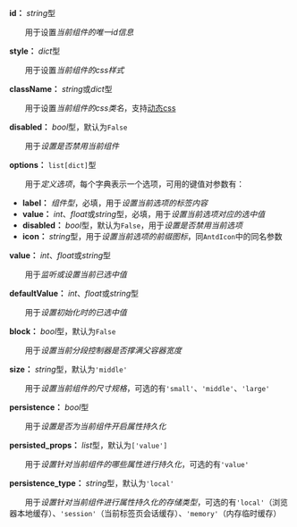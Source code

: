 **id：** *string*型

　　用于设置*当前组件的唯一id信息*

**style：** *dict*型

　　用于设置*当前组件的css样式*

**className：** *string*或*dict*型

　　用于设置*当前组件的css类名*，支持[动态css](/advanced-classname)

**disabled：** *bool*型，默认为`False`

　　用于*设置是否禁用当前组件*

**options：** `list[dict]`型

　　用于*定义选项*，每个字典表示一个选项，可用的键值对参数有：

- **label：** *组件型*，必填，用于*设置当前选项的标签内容*
- **value：** *int*、*float*或*string*型，必填，用于*设置当前选项对应的选中值*
- **disabled：** *bool*型，默认为`False`，用于*设置是否禁用当前选项*
- **icon：** *string*型，用于*设置当前选项的前缀图标*，同`AntdIcon`中的同名参数

**value：** *int*、*float*或*string*型

　　用于*监听或设置当前已选中值*

**defaultValue：** *int*、*float*或*string*型

　　用于*设置初始化时的已选中值*

**block：** *bool*型，默认为`False`

　　用于*设置当前分段控制器是否撑满父容器宽度*

**size：** *string*型，默认为`'middle'`

　　用于*设置当前组件的尺寸规格*，可选的有`'small'`、`'middle'`、`'large'`

**persistence：** *bool*型

　　用于*设置是否为当前组件开启属性持久化*

**persisted_props：** *list*型，默认为`['value']`

　　用于*设置针对当前组件的哪些属性进行持久化*，可选的有`'value'`

**persistence_type：** *string*型，默认为`'local'`

　　用于*设置针对当前组件进行属性持久化的存储类型*，可选的有`'local'`（浏览器本地缓存）、`'session'`（当前标签页会话缓存）、`'memory'`（内存临时缓存）